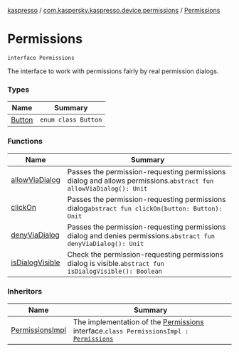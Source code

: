 [kaspresso](../../index.md) / [com.kaspersky.kaspresso.device.permissions](../index.md) / [Permissions](./index.md)

# Permissions

`interface Permissions`

The interface to work with permissions fairly by real permission dialogs.

### Types

| Name | Summary |
|---|---|
| [Button](-button/index.md) | `enum class Button` |

### Functions

| Name | Summary |
|---|---|
| [allowViaDialog](allow-via-dialog.md) | Passes the permission-requesting permissions dialog and allows permissions.`abstract fun allowViaDialog(): Unit` |
| [clickOn](click-on.md) | Passes the permission-requesting permissions dialog`abstract fun clickOn(button: Button): Unit` |
| [denyViaDialog](deny-via-dialog.md) | Passes the permission-requesting permissions dialog and denies permissions.`abstract fun denyViaDialog(): Unit` |
| [isDialogVisible](is-dialog-visible.md) | Check the permission-requesting permissions dialog is visible.`abstract fun isDialogVisible(): Boolean` |

### Inheritors

| Name | Summary |
|---|---|
| [PermissionsImpl](../-permissions-impl/index.md) | The implementation of the [Permissions](./index.md) interface.`class PermissionsImpl : `[`Permissions`](./index.md) |
